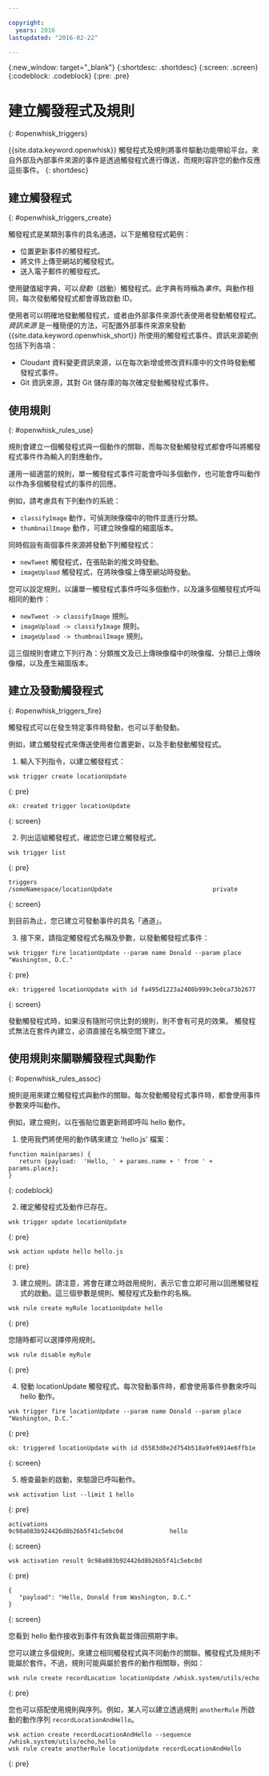```yaml
---

copyright:
  years: 2016
lastupdated: "2016-02-22"

---
```


{:new_window: target="_blank"}
{:shortdesc: .shortdesc}
{:screen: .screen}
{:codeblock: .codeblock}
{:pre: .pre}

# 建立觸發程式及規則
{: #openwhisk_triggers}


{{site.data.keyword.openwhisk}} 觸發程式及規則將事件驅動功能帶給平台。來自外部及內部事件來源的事件是透過觸發程式進行傳送，而規則容許您的動作反應這些事件。
{: shortdesc}

## 建立觸發程式
{: #openwhisk_triggers_create}

觸發程式是某類別事件的具名通道。以下是觸發程式範例：
- 位置更新事件的觸發程式。
- 將文件上傳至網站的觸發程式。
- 送入電子郵件的觸發程式。

使用鍵值組字典，可以*發動*（啟動）觸發程式。此字典有時稱為*事件*。與動作相同，每次發動觸發程式都會導致啟動 ID。

使用者可以明確地發動觸發程式，或者由外部事件來源代表使用者發動觸發程式。
*資訊來源* 是一種簡便的方法，可配置外部事件來源來發動 {{site.data.keyword.openwhisk_short}} 所使用的觸發程式事件。資訊來源範例包括下列各項：
- Cloudant 資料變更資訊來源，以在每次新增或修改資料庫中的文件時發動觸發程式事件。
- Git 資訊來源，其對 Git 儲存庫的每次確定發動觸發程式事件。

## 使用規則
{: #openwhisk_rules_use}

規則會建立一個觸發程式與一個動作的關聯，而每次發動觸發程式都會呼叫將觸發程式事件作為輸入的對應動作。

運用一組適當的規則，單一觸發程式事件可能會呼叫多個動作，也可能會呼叫動作以作為多個觸發程式的事件的回應。

例如，請考慮具有下列動作的系統：
- `classifyImage` 動作，可偵測映像檔中的物件並進行分類。
- `thumbnailImage` 動作，可建立映像檔的縮圖版本。

同時假設有兩個事件來源將發動下列觸發程式：
- `newTweet` 觸發程式，在張貼新的推文時發動。
- `imageUpload` 觸發程式，在將映像檔上傳至網站時發動。

您可以設定規則，以讓單一觸發程式事件呼叫多個動作，以及讓多個觸發程式呼叫相同的動作：
- `newTweet -> classifyImage` 規則。
- `imageUpload -> classifyImage` 規則。
- `imageUpload -> thumbnailImage` 規則。

這三個規則會建立下列行為：分類推文及已上傳映像檔中的映像檔、分類已上傳映像檔，以及產生縮圖版本。

## 建立及發動觸發程式
{: #openwhisk_triggers_fire}

觸發程式可以在發生特定事件時發動，也可以手動發動。

例如，建立觸發程式來傳送使用者位置更新，以及手動發動觸發程式。

1. 輸入下列指令，以建立觸發程式：

  ```
wsk trigger create locationUpdate
  ```
  {: pre}

  ```
ok: created trigger locationUpdate
  ```
  {: screen}

2. 列出這組觸發程式，確認您已建立觸發程式。

  ```
wsk trigger list
  ```
  {: pre}

  ```
triggers
  /someNamespace/locationUpdate                            private
  ```
  {: screen}

  到目前為止，您已建立可發動事件的具名「通道」。

3. 接下來，請指定觸發程式名稱及參數，以發動觸發程式事件：

  ```
  wsk trigger fire locationUpdate --param name Donald --param place "Washington, D.C."
  ```
  {: pre}

  ```
ok: triggered locationUpdate with id fa495d1223a2408b999c3e0ca73b2677
  ```
  {: screen}

發動觸發程式時，如果沒有隨附可供比對的規則，則不會有可見的效果。
觸發程式無法在套件內建立，必須直接在名稱空間下建立。

## 使用規則來關聯觸發程式與動作
{: #openwhisk_rules_assoc}

規則是用來建立觸發程式與動作的關聯。每次發動觸發程式事件時，都會使用事件參數來呼叫動作。

例如，建立規則，以在張貼位置更新時即呼叫 hello 動作。

1. 使用我們將使用的動作碼來建立 'hello.js' 檔案：
  
  ```
function main(params) {
     return {payload:  'Hello, ' + params.name + ' from ' + params.place};
  }
  ```
  {: codeblock}

2. 確定觸發程式及動作已存在。
  
  ```
wsk trigger update locationUpdate
  ```
  {: pre}

  ```
wsk action update hello hello.js
  ```
  {: pre}

3. 建立規則。請注意，將會在建立時啟用規則，表示它會立即可用以回應觸發程式的啟動。這三個參數是規則、觸發程式及動作的名稱。
  
  ```
  wsk rule create myRule locationUpdate hello
  ```
  {: pre}

  您隨時都可以選擇停用規則。
  ```
  wsk rule disable myRule
  ```
  {: pre}

4. 發動 locationUpdate 觸發程式。每次發動事件時，都會使用事件參數來呼叫 hello 動作。
  ```
  wsk trigger fire locationUpdate --param name Donald --param place "Washington, D.C."
  ```
  {: pre}

  ```
ok: triggered locationUpdate with id d5583d8e2d754b518a9fe6914e6ffb1e
  ```
  {: screen}

5. 檢查最新的啟動，來驗證已呼叫動作。
  
  ```
wsk activation list --limit 1 hello
  ```
  {: pre}

  ```
activations
  9c98a083b924426d8b26b5f41c5ebc0d             hello
  ```
  {: screen}

  ```
wsk activation result 9c98a083b924426d8b26b5f41c5ebc0d
  ```
  {: pre}
  ```
  {
     "payload": "Hello, Donald from Washington, D.C."
  }
  ```
  {: screen}

  您看到 hello 動作接收到事件有效負載並傳回預期字串。

您可以建立多個規則，來建立相同觸發程式與不同動作的關聯。觸發程式及規則不能屬於套件。不過，規則可能與屬於套件的動作相關聯，例如：
  ```
  wsk rule create recordLocation locationUpdate /whisk.system/utils/echo
  ```
  {: pre}

您也可以搭配使用規則與序列。例如，某人可以建立透過規則 `anotherRule` 所啟動的動作序列 `recordLocationAndHello`。
  ```
  wsk action create recordLocationAndHello --sequence /whisk.system/utils/echo,hello
  wsk rule create anotherRule locationUpdate recordLocationAndHello
  ```
  {: pre}
